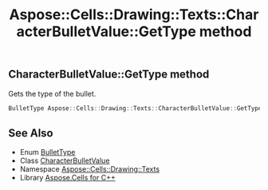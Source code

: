 ﻿---
title: Aspose::Cells::Drawing::Texts::CharacterBulletValue::GetType method
linktitle: GetType
second_title: Aspose.Cells for C++ API Reference
description: 'Aspose::Cells::Drawing::Texts::CharacterBulletValue::GetType method. Gets the type of the bullet in C++.'
type: docs
weight: 600
url: /cpp/aspose.cells.drawing.texts/characterbulletvalue/gettype/
---
## CharacterBulletValue::GetType method


Gets the type of the bullet.

```cpp
BulletType Aspose::Cells::Drawing::Texts::CharacterBulletValue::GetType()
```

## See Also

* Enum [BulletType](../../bullettype/)
* Class [CharacterBulletValue](../)
* Namespace [Aspose::Cells::Drawing::Texts](../../)
* Library [Aspose.Cells for C++](../../../)
